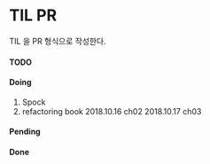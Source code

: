 # TIL PR

TIL 을 PR 형식으로 작성한다.


#### TODO


#### Doing 

1. Spock 
2. refactoring book
  2018.10.16 ch02
  2018.10.17 ch03 
#### Pending 


#### Done
